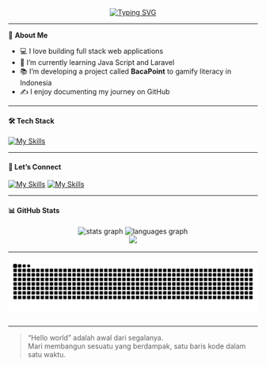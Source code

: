 <div align="center">
  <a href="https://git.io/typing-svg">
    <img src="https://readme-typing-svg.demolab.com?font=Fira+Code&size=30&pause=1000&color=F7F7F7&center=true&width=500&height=55&lines=Hello+World+!%F0%9F%91%8B;I'm+M.+Zakky+Ulil+Amry;%F0%9F%9A%80+Aspiring+Full+Stack+Developer+%7C;Crafting+clean+and+purposeful+code" alt="Typing SVG" />
  </a>
</div>

---

🧠 **About Me**  
- 💻 I love building full stack web applications  
- 🌱 I’m currently learning Java Script and Laravel  
- 📚 I’m developing a project called **BacaPoint** to gamify literacy in Indonesia  
- ✍️ I enjoy documenting my journey on GitHub 

---

#### 🛠 Tech Stack

[![My Skills](https://skillicons.dev/icons?i=js,html,css,laravel,php,tailwind&perline=3)](https://skillicons.dev)

---

#### 🔗 Let’s Connect

[![My Skills](https://skillicons.dev/icons?i=instagram)](https://www.instagram.com/zky_ull?igsh=ejhpZnQzb21hOTd2) [![My Skills](https://skillicons.dev/icons?i=linkedin)](www.linkedin.com/in/zakkyulil)

---
#### 📊 GitHub Stats

<div align="center">
  <img src="https://github-readme-stats.vercel.app/api?username=mzakkyua&hide_title=false&hide_rank=false&show_icons=true&include_all_commits=true&count_private=true&disable_animations=false&theme=dracula&locale=en&hide_border=false&order=1" height="150" alt="stats graph"  />
  <img src="https://github-readme-stats.vercel.app/api/top-langs?username=mzakkyua&locale=en&hide_title=false&layout=compact&card_width=320&langs_count=5&theme=dracula&hide_border=false&order=2" height="150" alt="languages graph"  />
  <div align="center">
  <img src="https://profile-counter.glitch.me/mzakkyua/count.svg?"  />
</div>
</div>

---
<img src="https://raw.githubusercontent.com/mzakkyua/mzakkyua/output/snake.svg" alt="Snake animation" />

###
---

> “Hello world” adalah awal dari segalanya.  
> Mari membangun sesuatu yang berdampak, satu baris kode dalam satu waktu.

